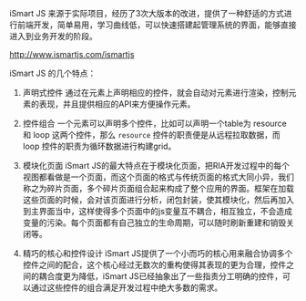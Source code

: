 iSmart JS 来源于实际项目，经历了3次大版本的改进，提供了一种舒适的方式进行前端开发，简单易用，学习曲线低，可以快速搭建起管理系统的界面，能够直接进入到业务开发的阶段。

http://www.ismartjs.com/ismartjs

iSmart JS 的几个特点：

1. 声明式控件
通过在元素上声明相应的控件，就会自动对元素进行渲染，控制元素的表现，并且提供相应的API来方便操作元素。

2. 控件组合
一个元素可以声明多个控件，比如可以声明一个table为 resource 和 loop 这两个控件，那么 <code>resource</code> 控件的职责便是从远程拉取数据，而 loop 控件的职责为循环数据进行构建grid。

3. 模块化页面
iSmart JS的最大特点在于模块化页面，把RIA开发过程中的每个视图都看做是一个页面，而这个页面的格式与传统页面的格式大同小异，我们称之为碎片页面，多个碎片页面组合起来构成了整个应用的界面。框架在加载这些页面的时候，会对该页面进行分析，闭包封装，使其模块化，然后再加入到主界面当中，这样使得多个页面中的js变量互不耦合，相互独立，不会造成变量的污染。每个页面都有自己独立的生命周期，可以随时刷新重建和销毁关闭等。

4. 精巧的核心和控件设计
iSmart JS提供了一个小而巧的核心用来融合协调多个控件之间的配合，这个核心经过无数次的重构使得其表现的更为合理，控件之间的耦合度更为降低，iSmart JS已经抽象出了一些指责分工明确的控件，可以通过这些控件的组合满足开发过程中绝大多数的需求。

